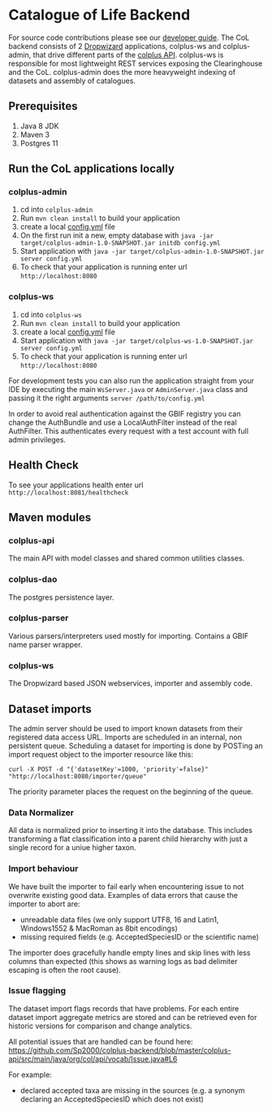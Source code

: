 # Catalogue of Life Backend

For source code contributions please see our [developer guide](DEVELOPER-GUIDE.md).
The CoL backend consists of 2 [Dropwizard](https://www.dropwizard.io/) applications, colplus-ws and colplus-admin, that drive different parts of the [colplus API](http://api.col.plus). colplus-ws is responsible for most lightweight REST services exposing the Clearinghouse and the CoL. colplus-admin does the more heavyweight indexing of datasets and assembly of catalogues.


## Prerequisites
1. Java 8 JDK
1. Maven 3
1. Postgres 11

## Run the CoL applications locally
### colplus-admin
1. cd into `colplus-admin`
1. Run `mvn clean install` to build your application
1. create a local [config.yml](colplus-admin/src/main/resources/config.yaml) file
1. On the first run init a new, empty database with `java -jar target/colplus-admin-1.0-SNAPSHOT.jar initdb config.yml`
1. Start application with `java -jar target/colplus-admin-1.0-SNAPSHOT.jar server config.yml`
1. To check that your application is running enter url `http://localhost:8080`

### colplus-ws
1. cd into `colplus-ws`
1. Run `mvn clean install` to build your application
1. create a local [config.yml](colplus-ws/src/main/resources/config.yaml) file
1. Start application with `java -jar target/colplus-ws-1.0-SNAPSHOT.jar server config.yml`
1. To check that your application is running enter url `http://localhost:8080`

For development tests you can also run the application straight from your IDE 
by executing the main `WsServer.java` or `AdminServer.java` class and passing it the right arguments `server /path/to/config.yml`

In order to avoid real authentication against the GBIF registry you can change the AuthBundle and use a LocalAuthFilter
instead of the real AuthFilter. This authenticates every request with a test account with full admin privileges.


## Health Check
To see your applications health enter url `http://localhost:8081/healthcheck`


## Maven modules

### colplus-api
The main API with model classes and shared common utilities classes.

### colplus-dao
The postgres persistence layer.

### colplus-parser
Various parsers/interpreters used mostly for importing.
Contains a GBIF name parser wrapper.

### colplus-ws
The Dropwizard based JSON webservices, importer and assembly code.



## Dataset imports
The admin server should be used to import known datasets from their registered data access URL.
Imports are scheduled in an internal, non persistent queue. 
Scheduling a dataset for importing is done by POSTing an import request object to the importer resource like this:

```curl -X POST -d "{'datasetKey'=1000, 'priority'=false}" "http://localhost:8080/importer/queue"```

The priority parameter places the request on the beginning of the queue.


### Data Normalizer
All data is normalized prior to inserting it into the database.
This includes transforming a flat classification into a parent child hierarchy 
with just a single record for a uniue higher taxon.
 
### Import behaviour
We have built the importer to fail early when encountering issue to not overwrite existing good data.
Examples of data errors that cause the importer to abort are:
 
 - unreadable data files (we only support UTF8, 16 and Latin1, Windows1552 & MacRoman as 8bit encodings)
 - missing required fields (e.g. AcceptedSpeciesID or the scientific name)
 

The importer does gracefully handle empty lines and skip lines with less columns than expected 
(this shows as warning logs as bad delimiter escaping is often the root cause).

### Issue flagging
The dataset import flags records that have problems. 
For each entire dataset import aggregate metrics are stored and can be retrieved even for historic versions for comparison and change analytics.

All potential issues that are handled can be found here:
https://github.com/Sp2000/colplus-backend/blob/master/colplus-api/src/main/java/org/col/api/vocab/Issue.java#L6

For example:

 - declared accepted taxa are missing in the sources (e.g. a synonym declaring an AcceptedSpeciesID which does not exist)
